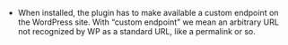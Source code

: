 - When installed, the plugin has to make available a custom endpoint on the WordPress site. With “custom endpoint” we mean an arbitrary URL not recognized by WP as a standard URL, like a permalink or so.
